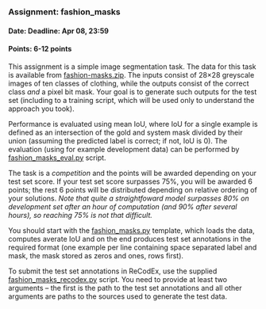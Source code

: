 ### Assignment: fashion_masks
#### Date: Deadline: Apr 08, 23:59
#### Points: 6-12 points

This assignment is a simple image segmentation task. The data for this task is
available from [fashion-masks.zip](https://ufal.mff.cuni.cz/~straka/courses/npfl114/1718/fashion-masks.zip).
The inputs consist of 28×28 greyscale images of ten classes of clothing,
while the outputs consist of the correct class _and_ a pixel bit mask.
Your goal is to generate such outputs for the test set (including
to a training script, which will be used only to understand the approach you
took).

Performance is evaluated using mean IoU, where IoU for a single example
is defined as an intersection of the gold and system mask divided by
their union (assuming the predicted label is correct; if not, IoU is 0).
The evaluation (using for example development data) can be performed by
[fashion_masks_eval.py](https://github.com/ufal/npfl114/tree/master/labs/05/fashion_masks_eval.py)
script.

The task is a _competition_ and the points will be awarded depending on your
test set score. If your test set score surpasses 75%, you will be
awarded 6 points; the rest 6 points will be distributed depending on relative
ordering of your solutions. _Note that quite a straightfoward model surpasses
80% on development set after an hour of computation (and 90% after several
hours), so reaching 75% is not that difficult._

You should start with the
[fashion_masks.py](https://github.com/ufal/npfl114/tree/master/labs/05/fashion_masks.py)
template, which loads the data, computes averate IoU and on the end produces
test set annotations in the required format (one example per line containing
space separated label and mask, the mask stored as zeros and ones, rows first).

To submit the test set annotations in ReCodEx, use the supplied
[fashion_masks_recodex.py](https://github.com/ufal/npfl114/tree/master/labs/05/fashion_masks_recodex.py)
script. You need to provide at least two arguments – the first is the path to
the test set annotations and all other arguments are paths to the sources used
to generate the test data.
